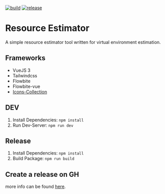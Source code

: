 [![build](https://github.com/DerZwergGimli/electron.resource.estimator2/actions/workflows/build.yml/badge.svg)](https://github.com/DerZwergGimli/SolanaStatus_BOT/actions/workflows/build.yml) [![release](https://github.com/DerZwergGimli/electron.resource.estimator2/actions/workflows/release.yml/badge.svg)](https://github.com/DerZwergGimli/SolanaStatus_BOT/actions/workflows/rekease.yml)

# Resource Estimator

A simple resource estimator tool written for virtual environment estimation.

## Frameworks

- VueJS 3
- Tailwindcss
- Flowbite
- Flowbite-vue
- [Icons-Collection](https://icones.netlify.app/)

## DEV

1. Install Dependencies: `npm install`
2. Run Dev-Server: `npm run dev`

## Release

1. Install Dependencies: `npm install`
2. Build Package: `npm run build`

## Create a release on GH

more info can be found [here](https://github.com/marketplace/actions/electron-builder-action).
